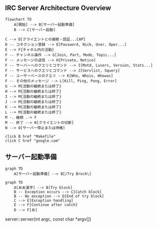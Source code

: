 ## IRC Server Architecture Overview

```mermaid
flowchart TD
    A[開始] --> B[サーバー起動準備]
    B --> C[サーバー起動]
```
    C --> D[クライエントとの接続・認証...CAP]
    D -- コネクション登録 --> E[Password, Nick, User, Oper...]
    E --> F{チャネル内の活動}
    F -- チャンネル操作 --> G[Join, Part, Mode, Topic...]
    F -- メッセージの送信 --> H[Private, Notice]
    F -- サーバーへのクエリとコマンド --> I[Motd, Lusers, Version, Stats...]
    F -- サービスへのクエリとコマンド --> J[Servlist, Squery]
    F -- ユーザーベースのクエリ --> K[Who, Whois, Whowas]
    F -- その他のメッセージ --> L[Kill, Ping, Pong, Error]
    G --> M{活動の継続または終了}
    H --> M{活動の継続または終了}
    I --> M{活動の継続または終了}
    J --> M{活動の継続または終了}
    K --> M{活動の継続または終了}
    L --> M{活動の継続または終了}
    M -. 継続 .-> F
    M -- 終了 --> N[クライエントの切断]
    N --> O[サーバー停止または待機]

    click B href "Makefile"
    click C href "google.com"

## サーバー起動準備

```mermaid
graph TD
    A[サーバー起動準備] --> B[/Try Brock\]

```

```mermaid
graph TD
    A[ああ漢字] --> B[Try block]
    B -- Exception occurs --> C[Catch block]
    B -- No exception --> D[End of try block]
    C --> E[Exception handling]
    E --> F[Continue after catch]
    D --> F[あ]

```

server::server(int argc, const char *argv[])